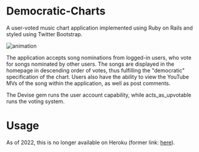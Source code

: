 # Democratic-Charts
A user-voted music chart application implemented using Ruby on Rails and styled using Twitter Bootstrap.

![animation](https://thumbs.gfycat.com/ShallowBothDromedary-max-1mb.gif)

The application accepts song nominations from logged-in users, who vote for songs nominated by other users. The songs are displayed in the homepage in descending order of votes, thus fulfilling the "democratic" specification of the chart. Users also have the ability to view the YouTube MVs of the song within the application, as well as post comments.

The Devise gem runs the user account capability, while acts_as_upvotable runs the voting system.

# Usage

As of 2022, this is no longer available on Heroku (former link: [here](http://democratic-charts.herokuapp.com/)).
